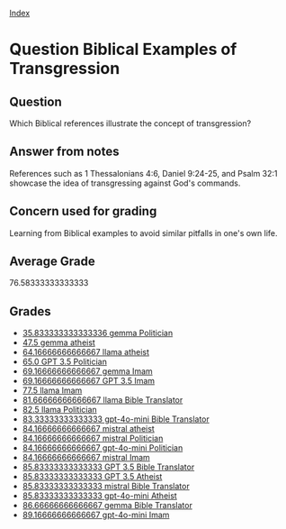 
[Index](../../index.md)
# Question Biblical Examples of Transgression
## Question
Which Biblical references illustrate the concept of transgression?

## Answer from notes
References such as 1 Thessalonians 4:6, Daniel 9:24-25, and Psalm 32:1 showcase the idea of transgressing against God's commands.

## Concern used for grading
Learning from Biblical examples to avoid similar pitfalls in one's own life.

## Average Grade
76.58333333333333

## Grades
 * [35.833333333333336 gemma Politician](../answers/gemma_Politician/Biblical_Examples_of_Transgression.md)
 * [47.5 gemma atheist](../answers/gemma_atheist/Biblical_Examples_of_Transgression.md)
 * [64.16666666666667 llama atheist](../answers/llama_atheist/Biblical_Examples_of_Transgression.md)
 * [65.0 GPT 3.5 Politician](../answers/GPT_3.5_Politician/Biblical_Examples_of_Transgression.md)
 * [69.16666666666667 gemma Imam](../answers/gemma_Imam/Biblical_Examples_of_Transgression.md)
 * [69.16666666666667 GPT 3.5 Imam](../answers/GPT_3.5_Imam/Biblical_Examples_of_Transgression.md)
 * [77.5 llama Imam](../answers/llama_Imam/Biblical_Examples_of_Transgression.md)
 * [81.66666666666667 llama Bible Translator](../answers/llama_Bible_Translator/Biblical_Examples_of_Transgression.md)
 * [82.5 llama Politician](../answers/llama_Politician/Biblical_Examples_of_Transgression.md)
 * [83.33333333333333 gpt-4o-mini Bible Translator](../answers/gpt-4o-mini_Bible_Translator/Biblical_Examples_of_Transgression.md)
 * [84.16666666666667 mistral atheist](../answers/mistral_atheist/Biblical_Examples_of_Transgression.md)
 * [84.16666666666667 mistral Politician](../answers/mistral_Politician/Biblical_Examples_of_Transgression.md)
 * [84.16666666666667 gpt-4o-mini Politician](../answers/gpt-4o-mini_Politician/Biblical_Examples_of_Transgression.md)
 * [84.16666666666667 mistral Imam](../answers/mistral_Imam/Biblical_Examples_of_Transgression.md)
 * [85.83333333333333 GPT 3.5 Bible Translator](../answers/GPT_3.5_Bible_Translator/Biblical_Examples_of_Transgression.md)
 * [85.83333333333333 GPT 3.5 Atheist](../answers/GPT_3.5_Atheist/Biblical_Examples_of_Transgression.md)
 * [85.83333333333333 mistral Bible Translator](../answers/mistral_Bible_Translator/Biblical_Examples_of_Transgression.md)
 * [85.83333333333333 gpt-4o-mini Atheist](../answers/gpt-4o-mini_Atheist/Biblical_Examples_of_Transgression.md)
 * [86.66666666666667 gemma Bible Translator](../answers/gemma_Bible_Translator/Biblical_Examples_of_Transgression.md)
 * [89.16666666666667 gpt-4o-mini Imam](../answers/gpt-4o-mini_Imam/Biblical_Examples_of_Transgression.md)
